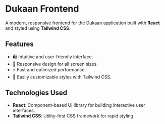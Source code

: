 # Dukaan Frontend

A modern, responsive frontend for the Dukaan application built with **React** and styled using **Tailwind CSS**.

## Features
- 🛍️ Intuitive and user-friendly interface.
- 📱 Responsive design for all screen sizes.
- ⚡ Fast and optimized performance.
- 🎨 Easily customizable styles with Tailwind CSS.

## Technologies Used
- **React**: Component-based UI library for building interactive user interfaces.
- **Tailwind CSS**: Utility-first CSS framework for rapid styling.
